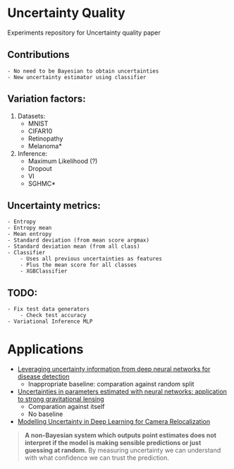 # Uncertainty Quality

Experiments repository for Uncertainty quality paper

## Contributions
    - No need to be Bayesian to obtain uncertainties
    - New uncertainty estimator using classifier

## Variation factors:
1) Datasets:
    - MNIST
    - CIFAR10
    - Retinopathy
    - Melanoma*
2) Inference:
    - Maximum Likelihood (?)
    - Dropout
    - VI
    - SGHMC*


## Uncertainty metrics:
    - Entropy
    - Entropy mean
    - Mean entropy
    - Standard deviation (from mean score argmax)
    - Standard deviation mean (from all class)
    - Classifier
        - Uses all previous uncertainties as features
        - Plus the mean score for all classes
        - XGBClassifier


## TODO:
    - Fix test data generators
        - Check test accuracy
    - Variational Inference MLP

# Applications

- [Leveraging uncertainty information from deep neural networks for disease detection](http://www.biorxiv.org/content/early/2016/10/28/084210)
    - Inappropriate baseline: comparation against random split
- [Uncertainties in parameters estimated with neural networks: application to strong gravitational lensing](https://arxiv.org/abs/1708.08843)
    - Comparation against itself
    - No baseline
- [Modelling Uncertainty in Deep Learning for Camera Relocalization](https://arxiv.org/pdf/1509.05909.pdf)
> **A non-Bayesian system which
outputs point estimates does not interpret if the model is
making sensible predictions or just guessing at random.**
By measuring uncertainty we can understand with what
confidence we can trust the prediction.
